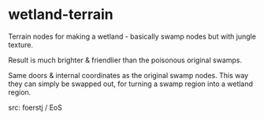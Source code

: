 # wetland-terrain

Terrain nodes for making a wetland - basically swamp nodes but with jungle texture.

Result is much brighter & friendlier than the poisonous original swamps.

Same doors & internal coordinates as the original swamp nodes. This way they can simply be swapped out, for turning a swamp region into a wetland region.

src: foerstj / EoS
